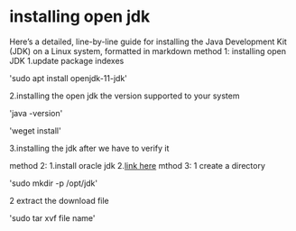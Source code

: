 #   installing open jdk

Here’s a detailed, line-by-line guide for installing the Java Development Kit (JDK) on a Linux system, formatted in markdown
method 1: installing open JDK
1.update package indexes

'sudo apt install openjdk-11-jdk'

2.installing the open jdk the version supported to your system

'java -version'


'weget install'

3.installing the jdk after we have to verify it 

method 2:
1.install oracle jdk
2.[link here](https://www.oracle.com/java/technologies/downloads/#java11)
mthod 3:
1 create a directory

'sudo mkdir -p /opt/jdk'

2 extract the download file

'sudo tar xvf file name'


